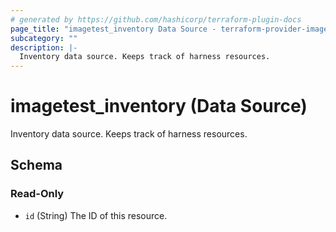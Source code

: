 ```yaml
---
# generated by https://github.com/hashicorp/terraform-plugin-docs
page_title: "imagetest_inventory Data Source - terraform-provider-imagetest"
subcategory: ""
description: |-
  Inventory data source. Keeps track of harness resources.
---
```


# imagetest_inventory (Data Source)

Inventory data source. Keeps track of harness resources.



<!-- schema generated by tfplugindocs -->
## Schema

### Read-Only

- `id` (String) The ID of this resource.
